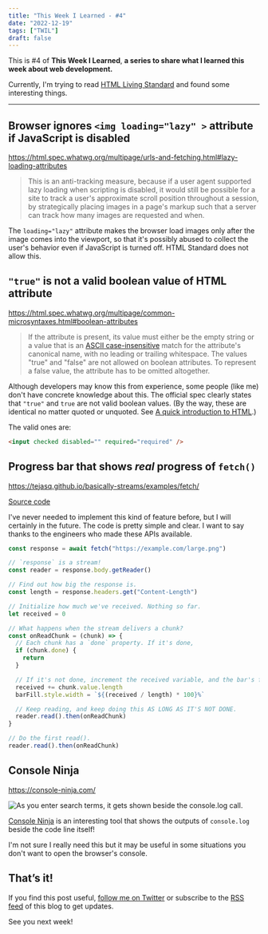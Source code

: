 ```yaml
---
title: "This Week I Learned - #4"
date: "2022-12-19"
tags: ["TWIL"]
draft: false
---
```


This is #4 of **This Week I Learned**, **a series to share what I learned this week about web development.**

Currently, I'm trying to read [HTML Living Standard](https://html.spec.whatwg.org/multipage/) and found some interesting things.

---

## Browser ignores `<img loading="lazy" >` attribute if JavaScript is disabled

https://html.spec.whatwg.org/multipage/urls-and-fetching.html#lazy-loading-attributes

> This is an anti-tracking measure, because if a user agent supported lazy loading when scripting is disabled, it would still be possible for a site to track a user's approximate scroll position throughout a session, by strategically placing images in a page's markup such that a server can track how many images are requested and when.

The `loading="lazy"` attribute makes the browser load images only after the image comes into the viewport, so that it's possibly abused to collect the user's behavior even if JavaScript is turned off. HTML Standard does not allow this.

## `"true"` is not a valid boolean value of HTML attribute

https://html.spec.whatwg.org/multipage/common-microsyntaxes.html#boolean-attributes

> If the attribute is present, its value must either be the empty string or a value that is an [ASCII case-insensitive](https://infra.spec.whatwg.org/#ascii-case-insensitive) match for the attribute's canonical name, with no leading or trailing whitespace.
> The values "true" and "false" are not allowed on boolean attributes. To represent a false value, the attribute has to be omitted altogether.

Although developers may know this from experience, some people (like me) don't have concrete knowledge about this. The official spec clearly states that `"true"` and `true` are not valid boolean values. (By the way, these are identical no matter quoted or unquoted. See [A quick introduction to HTML](https://html.spec.whatwg.org/multipage/introduction.html#a-quick-introduction-to-html).)

The valid ones are:

```html
<input checked disabled="" required="required" />
```

## Progress bar that shows _real_ progress of `fetch()`

https://tejasq.github.io/basically-streams/examples/fetch/

[Source code](https://github.com/TejasQ/basically-streams/blob/master/examples/fetch/index.js)

I've never needed to implement this kind of feature before, but I will certainly in the future. The code is pretty simple and clear. I want to say thanks to the engineers who made these APIs available.

```javascript
const response = await fetch("https://example.com/large.png")

// `response` is a stream!
const reader = response.body.getReader()

// Find out how big the response is.
const length = response.headers.get("Content-Length")

// Initialize how much we've received. Nothing so far.
let received = 0

// What happens when the stream delivers a chunk?
const onReadChunk = (chunk) => {
  // Each chunk has a `done` property. If it's done,
  if (chunk.done) {
    return
  }

  // If it's not done, increment the received variable, and the bar's fill.
  received += chunk.value.length
  barFill.style.width = `${(received / length) * 100}%`

  // Keep reading, and keep doing this AS LONG AS IT'S NOT DONE.
  reader.read().then(onReadChunk)
}

// Do the first read().
reader.read().then(onReadChunk)
```

## Console Ninja

https://console-ninja.com/

![As you enter search terms, it gets shown beside the console.log call.](https://res.craft.do/user/full/a9f7c306-6079-e5df-ecdf-04a17e918d0c/doc/164E16B0-148F-4832-AFE9-3A4CC21D8ACB/6B0650E4-2C47-4017-990F-94DB65AB517E_2/YkZ5SfWpqoF4MWz2pAugGRAOlggE7jx8f7Hp0YqgaBcz/AnimatedImage.gif)

[Console Ninja](https://console-ninja.com/) is an interesting tool that shows the outputs of `console.log` beside the code line itself!

I'm not sure I really need this but it may be useful in some situations you don't want to open the browser's console.

## That’s it!

If you find this post useful, [follow me on Twitter](https://twitter.com/MatsuraYuma) or subscribe to the [RSS feed](https://rubiq.vercel.app/feed.xml) of this blog to get updates.

See you next week!
